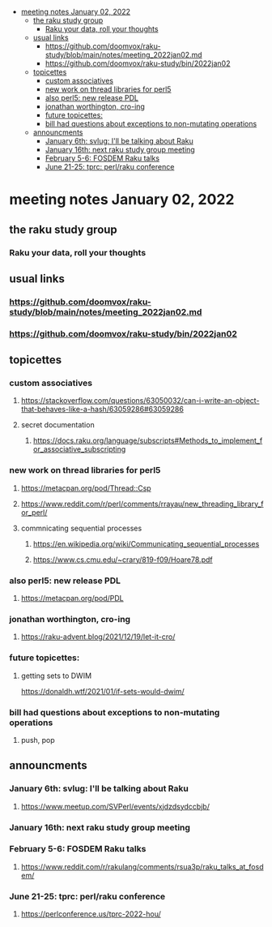 - [meeting notes January 02, 2022](#orgb1e1591)
  - [the raku study group](#org57be4f4)
    - [Raku your data, roll your thoughts](#orgc477cdc)
  - [usual links](#org85297e6)
    - [<https://github.com/doomvox/raku-study/blob/main/notes/meeting_2022jan02.md>](#org9b5acc6)
    - [<https://github.com/doomvox/raku-study/bin/2022jan02>](#org4787a06)
  - [topicettes](#orgda36a08)
    - [custom associatives](#orgbbaca96)
    - [new work on thread libraries for perl5](#orgc6ee3d5)
    - [also perl5: new release PDL](#org3fd7b3d)
    - [jonathan worthington, cro-ing](#orgfe5d4eb)
    - [future topicettes:](#org3b3122d)
    - [bill had questions about exceptions to non-mutating operations](#org5497daa)
  - [announcments](#orgcfdaea0)
    - [January 6th: svlug: I'll be talking about Raku](#orgd67fbc7)
    - [January 16th: next raku study group meeting](#orgfdb6950)
    - [February 5-6: FOSDEM Raku talks](#org0b18bd4)
    - [June 21-25: tprc: perl/raku conference](#org6963fa7)


<a id="orgb1e1591"></a>

# meeting notes January 02, 2022


<a id="org57be4f4"></a>

## the raku study group


<a id="orgc477cdc"></a>

### Raku your data, roll your thoughts


<a id="org85297e6"></a>

## usual links


<a id="org9b5acc6"></a>

### <https://github.com/doomvox/raku-study/blob/main/notes/meeting_2022jan02.md>


<a id="org4787a06"></a>

### <https://github.com/doomvox/raku-study/bin/2022jan02>


<a id="orgda36a08"></a>

## topicettes


<a id="orgbbaca96"></a>

### custom associatives

1.  <https://stackoverflow.com/questions/63050032/can-i-write-an-object-that-behaves-like-a-hash/63059286#63059286>

2.  secret documentation

    1.  <https://docs.raku.org/language/subscripts#Methods_to_implement_for_associative_subscripting>


<a id="orgc6ee3d5"></a>

### new work on thread libraries for perl5

1.  <https://metacpan.org/pod/Thread::Csp>

2.  <https://www.reddit.com/r/perl/comments/rrayau/new_threading_library_for_perl/>

3.  commnicating sequential processes

    1.  <https://en.wikipedia.org/wiki/Communicating_sequential_processes>
    
    2.  <https://www.cs.cmu.edu/~crary/819-f09/Hoare78.pdf>


<a id="org3fd7b3d"></a>

### also perl5: new release PDL

1.  <https://metacpan.org/pod/PDL>


<a id="orgfe5d4eb"></a>

### jonathan worthington, cro-ing

1.  <https://raku-advent.blog/2021/12/19/let-it-cro/>


<a id="org3b3122d"></a>

### future topicettes:

1.  getting sets to DWIM

    <https://donaldh.wtf/2021/01/if-sets-would-dwim/>


<a id="org5497daa"></a>

### bill had questions about exceptions to non-mutating operations

1.  push, pop


<a id="orgcfdaea0"></a>

## announcments


<a id="orgd67fbc7"></a>

### January 6th: svlug: I'll be talking about Raku

1.  <https://www.meetup.com/SVPerl/events/xjdzdsydccbjb/>


<a id="orgfdb6950"></a>

### January 16th: next raku study group meeting


<a id="org0b18bd4"></a>

### February 5-6: FOSDEM Raku talks

1.  <https://www.reddit.com/r/rakulang/comments/rsua3p/raku_talks_at_fosdem/>


<a id="org6963fa7"></a>

### June 21-25: tprc: perl/raku conference

1.  <https://perlconference.us/tprc-2022-hou/>
